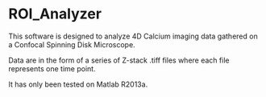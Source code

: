 # ROI_Analyzer

This software is designed to analyze 4D Calcium imaging data gathered on a Confocal Spinning Disk Microscope.

Data are in the form of a series of Z-stack .tiff files where each file represents one time point.

It has only been tested on Matlab R2013a.
